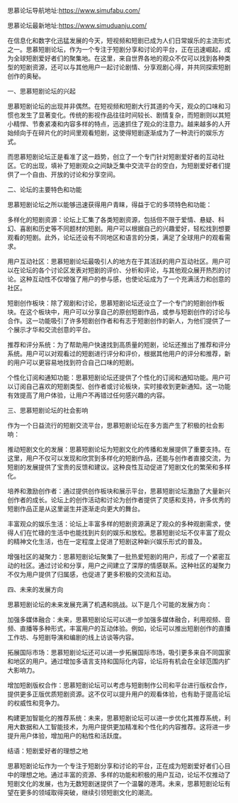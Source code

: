 思慕论坛导航地址:https://www.simufabu.com/

思慕论坛最新地址:https://www.simuduanju.com/

在信息化和数字化迅猛发展的今天，短视频和短剧已成为人们日常娱乐的主流形式之一。思慕短剧论坛，作为一个专注于短剧分享和讨论的平台，正在迅速崛起，成为全球短剧爱好者们的聚集地。在这里，来自世界各地的观众不仅可以找到各种类型的短剧资源，还可以与其他用户一起讨论剧情、分享观剧心得，并共同探索短剧创作的奥秘。

一、思慕短剧论坛的兴起

思慕短剧论坛的出现并非偶然。在短视频和短剧大行其道的今天，观众的口味和习惯也发生了显著变化。传统的影视作品往往时间较长、剧情复杂，而短剧则以其短小精悍、节奏紧凑和内容多样的特点，迅速抓住了观众的注意力。越来越多的人开始倾向于在碎片化的时间里观看短剧，这使得短剧逐渐成为了一种流行的娱乐方式。

而思慕短剧论坛正是看准了这一趋势，创立了一个专门针对短剧爱好者的互动社区。它的出现，填补了短剧观众之间缺乏集中交流平台的空白，为短剧爱好者们提供了一个自由、开放的讨论和分享空间。

二、论坛的主要特色和功能

思慕短剧论坛之所以能够迅速获得用户青睐，得益于它的多项特色和功能：

多样化的短剧资源：论坛上汇集了各类短剧资源，包括但不限于爱情、悬疑、科幻、喜剧和历史等不同题材的短剧。用户可以根据自己的兴趣爱好，轻松找到想要观看的短剧。此外，论坛还设有不同地区和语言的分类，满足了全球用户的观看需求。

用户互动社区：思慕短剧论坛最吸引人的地方在于其活跃的用户互动社区。用户可以在论坛的各个讨论区发表对短剧的评价、分析和评论，与其他观众展开热烈的讨论。这种互动性不仅增强了用户的参与感，也使论坛成为了一个充满活力和创意的社区。

短剧创作板块：除了观剧和讨论，思慕短剧论坛还设立了一个专门的短剧创作板块。在这个板块中，用户可以分享自己的原创短剧作品，或参与短剧创作的讨论与合作。这一功能吸引了许多短剧创作者和有志于短剧创作的新人，为他们提供了一个展示才华和交流创意的平台。

推荐和评分系统：为了帮助用户快速找到高质量的短剧，论坛还推出了推荐和评分系统。用户可以对观看过的短剧进行评分和评价，根据其他用户的评分和推荐，新的用户可以更容易地找到符合自己口味的短剧。

个性化订阅和通知功能：思慕短剧论坛还提供了个性化的订阅和通知功能。用户可以订阅自己喜欢的短剧类型、创作者或讨论板块，实时接收到更新通知。这一功能有效提高了用户体验，让用户不再错过任何感兴趣的内容。

三、思慕短剧论坛的社会影响

作为一个日益流行的短剧交流平台，思慕短剧论坛在多方面产生了积极的社会影响：

推动短剧文化的发展：思慕短剧论坛为短剧文化的传播和发展提供了重要支持。在这里，用户不仅可以发现和欣赏到多样化的短剧作品，还能与创作者直接交流，为短剧的发展提供了宝贵的反馈和建议。这种良性互动促进了短剧文化的繁荣和多样化。

培养和激励创作者：通过提供创作板块和展示平台，思慕短剧论坛激励了大量新兴创作者的成长。论坛上的创作活动和讨论为创作者提供了灵感和支持，许多优秀的短剧作品正是从这里诞生并逐渐走向更大的舞台。

丰富观众的娱乐生活：论坛上丰富多样的短剧资源满足了观众的多种观剧需求，使得人们在忙碌的生活中也能找到片刻的娱乐和放松。思慕短剧论坛不仅丰富了观众的精神文化生活，也在一定程度上促进了短剧这种新兴娱乐形式的普及。

增强社区的凝聚力：思慕短剧论坛聚集了一批热爱短剧的用户，形成了一个紧密互动的社区。通过讨论和分享，用户之间建立了深厚的情感联系。这种社区的凝聚力不仅为用户提供了归属感，也促进了更多积极的交流和互动。

四、未来的发展方向

思慕短剧论坛的未来发展充满了机遇和挑战。以下是几个可能的发展方向：

加强多媒体融合：未来，思慕短剧论坛可以进一步加强多媒体融合，利用视频、音频、直播等多种形式，丰富用户的互动体验。例如，论坛可以推出短剧创作的直播工作坊、与短剧导演和编剧的线上访谈等内容。

拓展国际市场：思慕短剧论坛还可以进一步拓展国际市场，吸引更多来自不同国家和地区的用户。通过增加多语言支持和国际化内容，论坛将有机会在全球范围内扩大影响力。

增加短剧版权合作：思慕短剧论坛可以考虑与短剧制作公司和平台进行版权合作，提供更多正版优质短剧资源。这不仅可以提升用户的观看体验，也有助于提高论坛的权威性和竞争力。

构建更加智能化的推荐系统：未来，思慕短剧论坛可以进一步优化其推荐系统，利用大数据和人工智能技术，为用户提供更加精准和个性化的内容推荐。这将进一步提升用户体验，增加用户的粘性和活跃度。

结语：短剧爱好者的理想之地

思慕短剧论坛作为一个专注于短剧分享和讨论的平台，正在成为短剧爱好者们心目中的理想之地。通过丰富的资源、多样的功能和积极的用户互动，论坛不仅推动了短剧文化的发展，也为无数短剧迷提供了一个温馨的港湾。未来，思慕短剧论坛有望在更多的领域取得突破，继续引领短剧文化的潮流。








